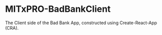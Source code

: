 # MITxPRO-BadBankClient
The Client side of the Bad Bank App, constructed using Create-React-App (CRA).
